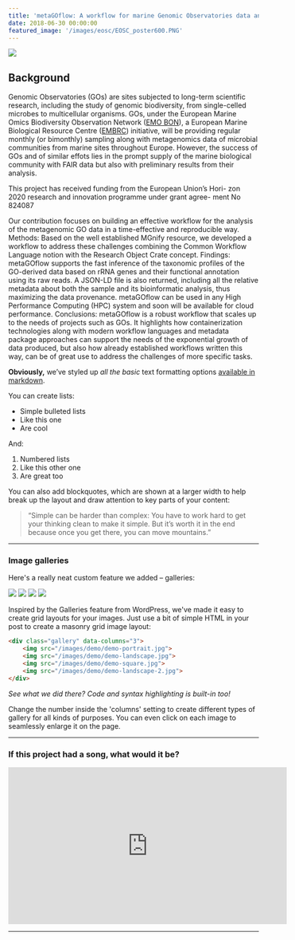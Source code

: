 ```yaml
---
title: 'metaGOflow: A workflow for marine Genomic Observatories data analysis'
date: 2018-06-30 00:00:00
featured_image: '/images/eosc/EOSC_poster600.PNG'
---
```


![](/images/eosc/EOSC_poster600.PNG)

## Background

Genomic Observatories (GOs) are sites subjected to long-term scientific research, including the study of genomic
biodiversity, from single-celled microbes to multicellular organisms. 
GOs, under the European Marine Omics
Biodiversity Observation Network ([EMO BON](https://www.embrc.eu/emo-bon)), a European Marine Biological Resource Centre ([EMBRC](https://www.embrc.eu/)) initiative, will be providing regular monthly (or bimonthly) sampling along with metagenomics data of microbial communities from marine sites throughout Europe. 
However, the success of GOs and of similar effots lies in the prompt supply of the marine biological community with FAIR data but also with preliminary results from their analysis.

This project has received funding from the European Union’s Hori-
zon 2020 research and innovation programme under grant agree-
ment No 824087


Our contribution focuses on building an effective workflow for the analysis of the metagenomic GO data in a time-effective and
reproducible way. Methods: Based on the well established MGnify resource, we developed a workflow to address these challenges
combining the Common Workflow Language notion with the Research Object Crate concept. Findings: metaGOflow supports the
fast inference of the taxonomic profiles of the GO-derived data based on rRNA genes and their functional annotation using its raw
reads. A JSON-LD file is also returned, including all the relative metadata about both the sample and its bioinformatic analysis, thus
maximizing the data provenance. metaGOflow can be used in any High Performance Computing (HPC) system and soon will be
available for cloud performance. Conclusions: metaGOflow is a robust workflow that scales up to the needs of projects such as GOs.
It highlights how containerization technologies along with modern workflow languages and metadata package approaches can
support the needs of the exponential growth of data produced, but also how already established workflows written this way, can be
of great use to address the challenges of more specific tasks.




**Obviously,** we’ve styled up *all the basic* text formatting options [available in markdown](https://github.com/adam-p/markdown-here/wiki/Markdown-Cheatsheet).

You can create lists:

* Simple bulleted lists
* Like this one
* Are cool

And:

1. Numbered lists
2. Like this other one
3. Are great too

You can also add blockquotes, which are shown at a larger width to help break up the layout and draw attention to key parts of your content:

> “Simple can be harder than complex: You have to work hard to get your thinking clean to make it simple. But it’s worth it in the end because once you get there, you can move mountains.”

---

### Image galleries

Here's a really neat custom feature we added – galleries:

<div class="gallery" data-columns="3">
	<img src="/images/demo/demo-portrait.jpg">
	<img src="/images/demo/demo-landscape.jpg">
	<img src="/images/demo/demo-square.jpg">
	<img src="/images/demo/demo-landscape-2.jpg">
</div>

Inspired by the Galleries feature from WordPress, we've made it easy to create grid layouts for your images. Just use a bit of simple HTML in your post to create a masonry grid image layout:

```html
<div class="gallery" data-columns="3">
    <img src="/images/demo/demo-portrait.jpg">
    <img src="/images/demo/demo-landscape.jpg">
    <img src="/images/demo/demo-square.jpg">
    <img src="/images/demo/demo-landscape-2.jpg">
</div>
```

*See what we did there? Code and syntax highlighting is built-in too!*

Change the number inside the 'columns' setting to create different types of gallery for all kinds of purposes. You can even click on each image to seamlessly enlarge it on the page.

---

### If this project had a song, what would it be?

<iframe width="560" height="315" src="https://www.youtube.com/embed/DcHKOC64KnE" title="YouTube video player" frameborder="0" allow="accelerometer; autoplay; clipboard-write; encrypted-media; gyroscope; picture-in-picture" allowfullscreen></iframe>

---
